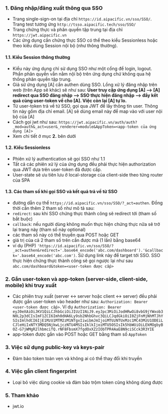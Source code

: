 ### 1. Đăng nhập/đăng xuất thông qua SSO
- Trang single-sign-on tại địa chỉ `https://id.aipacific.vn/sso/SSO/`. Trang test tương ứng `http://tsso.aipacific.tech/sso/SSO/`
- Trang chứng thực và phân quyền tập trung tại địa chỉ `https://jwt.aipacific.vn`
- Các ứng dụng cần chứng thực SSO có thể theo kiểu Sessionless hoặc theo kiểu dùng Session nội bộ (như thông thường).

#### 1.1. Kiểu Session thông thường
- Kiểu này ứng dụng chỉ sử dụng SSO như một cổng để login, logout. Phần phân quyền vẫn nằm nội bộ trên ứng dụng chứ không qua hệ thống phân quyền tập trung.
- Giả sử ứng dụng [A] cần authen dùng SSO. Lồng xử lý đăng nhập trên web (trên App sẽ khác) sẽ như sau: **User truy cập ứng dụng [A] --> [A] redirect qua SSO đăng nhập --> SSO thực hiện đăng nhập --> đẩy kết quả cùng user-token về cho [A]. Việc còn lại [A] tự lo.**
- Từ user-token trả về từ SSO, gọi qua JWT để lấy thông tin user. Thông tin này gồm địa chỉ email. [A] sẽ dùng email này để map vào với user nội bộ của [A]
- Cách gọi jwt như sau: `https://jwt.aipacific.vn/auth/auth?_mod=auth&_act=user&_renderer=module&AppToken=<app-token của ứng dụng [A]>`
- Xem chi tiết ở mục **2.** bên dưới

#### 1.2. Kiểu Sessionless
- Phiên xử lý authentication sẽ gọi SSO như 1.1
- Tất cả các phiên xử lý của ứng dụng đều phải thực hiện authorization qua JWT dựa trên user-token đã được cấp.
- User-state sẽ ưu tiên lưu ở local-storage của client-side theo từng router của SPA

#### 1.3. Các tham số khi gọi SSO và kết quả trả về từ SSO
- đường dẫn cụ thể `https://id.aipacific.vn/sso/SSO/?_act=authen`. Đồng thời cần thêm 2 tham số như mô tả sau:
- `redirect`: sau khi SSO chứng thực thành công sẽ redirect tới (tham số bắt buộc)
- `callback`: nếu người dùng không muốn thực hiện chứng thực nữa sẽ trở lại trang này (tham số này optional)
- các tham số này có thể truyền qua POST hoặc GET
- giá trị của cả 2 tham số trên cần được mã (1 lần) bằng base64
- ví dụ (PHP) `'https://id.aipacific.vn/sso/SSO/?_act=authen&redirect='.base64_encode('abc.com/dashboard').'&callback='.base64_encode('abc.com')`. Sử dụng link này để target tới SSO. SSO thực hiện chứng thực thành công sẽ gọi ngược lại như sau `abc.com/dashboard&token=<user-token được cấp>`

### 2. Gắn user-token và app-token (server-side, client-side, mobile) khi truy xuất
- Các phiên truy xuất (server <-> server hoặc client <-> server) đều phải được gắn user-token vào header như sau:
`Authorization: Bearer <user-token được cấp>`. Ví dụ `Authorization: Bearer eyJ0eXAiOiJKV1QiLCJhbGciOiJIUzI1NiJ9.eyJpc3MiOiJodHRwOi8vbG9jYWxob3N0L2p3dCIsImF1ZCI6Imh0dHA6Ly9sb2NhbGhvc3QiLCJqdGkiOiI0ZjFnMjNhMTJhYSIsImlhdCI6IjE1MzU1MTM2zM1NTgxIiwibmJmIjoiMTUzNTUxMzc1MC43MzU1ODEiLCJleHiIxNTY3MDQ5NjkwLjczNTU4MSIsIklkIjoiMTU5OSIsIk5hbWUiOiLEkMOgbyBOZ-G7jWMgR2lhbmcifQ.rNF8FbsmX7fgdOxXZzIObTPR4AaE8N9ciSCck3R3YIE`
- app-token được gắn vào POST hoặc GET bằng tham số `AppToken`

### 3. Việc sử dụng public-key và keys-pair
- Đảm bảo token toàn vẹn và không ai có thể thay đổi khi truyền 

### 4. Việc gắn client fingerprint
- Loại bỏ việc dùng cookie và đảm bảo trộm token cũng không dùng được 

### 5. Tham khảo
- jwt.io

